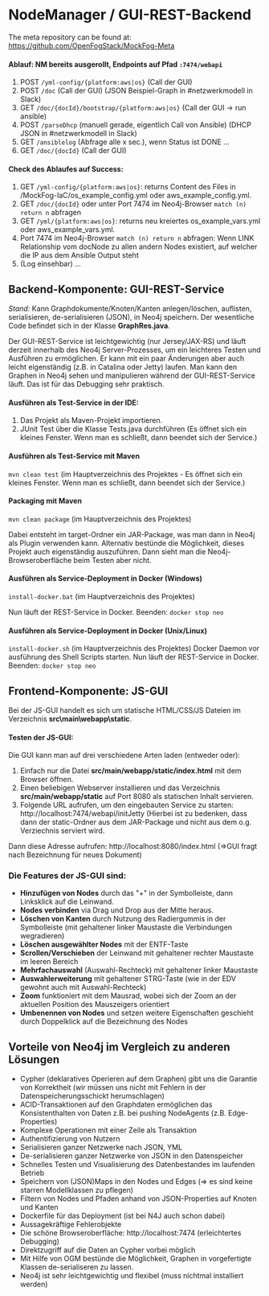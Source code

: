 # NodeManager / GUI-REST-Backend

The meta repository can be found at: https://github.com/OpenFogStack/MockFog-Meta

#### Ablauf: NM bereits ausgerollt, Endpoints auf Pfad `:7474/webapi`
1. POST `/yml-config/{platform:aws|os}` (Call der GUI) 
2. POST `/doc` (Call der GUI) (JSON Beispiel-Graph in #netzwerkmodell in Slack)
3. GET `/doc/{docId}/bootstrap/{platform:aws|os}` (Call der GUI -> run ansible)
4. POST `/parseDhcp` (manuell gerade, eigentlich Call von Ansible) (DHCP JSON in #netzwerkmodell in Slack)
5. GET `/ansiblelog` (Abfrage alle x sec.), wenn Status ist DONE ... 
6. GET `/doc/{docId}` (Call der GUI)

#### Check des Ablaufes auf Success:
1. GET `/yml-config/{platform:aws|os}`: returns Content des Files in /MockFog-IaC/os_example_config.yml oder aws_example_config.yml.
2. GET `/doc/{docId}` oder unter Port 7474 im Neo4j-Browser `match (n) return n` abfragen
3. GET `/yml/{platform:aws|os}`: returns neu kreiertes os_example_vars.yml oder aws_example_vars.yml.
4. Port 7474 im Neo4j-Browser `match (n) return n` abfragen: Wenn LINK Relationship vom docNode zu allen andern Nodes existiert, auf welcher die IP aus dem Ansible Output steht
5. (Log einsehbar) ...

## Backend-Komponente: GUI-REST-Service

*Stand:* Kann Graphdokumente/Knoten/Kanten anlegen/löschen, auflisten, serialisieren, de-serialisieren (JSON), in Neo4j speichern. Der wesentliche Code befindet sich in der Klasse **GraphRes.java**.

Der GUI-REST-Service ist leichtgewichtig (nur Jersey/JAX-RS) und läuft derzeit innerhalb des Neo4j Server-Prozesses, um ein leichteres Testen und Ausführen zu ermöglichen. Er kann mit ein paar Änderungen aber auch leicht eigenständig (z.B. in Catalina oder Jetty) laufen. 
Man kann den Graphen in Neo4j sehen und manipulieren während der GUI-REST-Service läuft. Das ist für das Debugging sehr praktisch.

#### Ausführen als Test-Service in der IDE:
1. Das Projekt als Maven-Projekt importieren.
2. JUnit Test über die Klasse Tests.java durchführen (Es öffnet sich ein kleines Fenster. Wenn man es schließt, dann beendet sich der Service.)

#### Ausführen als Test-Service mit Maven
`mvn clean test` (im Hauptverzeichnis des Projektes - Es öffnet sich ein kleines Fenster. Wenn man es schließt, dann beendet sich der Service.)

#### Packaging mit Maven
`mvn clean package` (im Hauptverzeichnis des Projektes)

Dabei entsteht im target-Ordner ein JAR-Package, was man dann in Neo4j als Plugin verwenden kann. Alternativ bestünde die Möglichkeit, dieses Projekt auch eigenständig auszuführen. Dann sieht man die Neo4j-Browseroberfläche beim Testen aber nicht. 

#### Ausführen als Service-Deployment in Docker (Windows)
`install-docker.bat` (im Hauptverzeichnis des Projektes)

Nun läuft der REST-Service in Docker. Beenden: `docker stop neo`

#### Ausführen als Service-Deployment in Docker (Unix/Linux)
`install-docker.sh` (im Hauptverzeichnis des Projektes)
Docker Daemon vor ausführung des Shell Scripts starten.
Nun läuft der REST-Service in Docker. Beenden: `docker stop neo`

## Frontend-Komponente: JS-GUI
Bei der JS-GUI handelt es sich um statische HTML/CSS/JS Dateien im Verzeichnis **src\main\webapp\static**.

#### Testen der JS-GUI:
Die GUI kann man auf drei verschiedene Arten laden (entweder oder): 

1. Einfach nur die Datei **src/main/webapp/static/index.html** mit dem Browser öffnen.
2. Einen beliebigen Webserver installieren und das Verzeichnis **src/main/webapp/static** auf Port 8080 als statischen Inhalt servieren.
3. Folgende URL aufrufen, um den eingebauten Service zu starten: http://localhost:7474/webapi/initJetty (Hierbei ist zu bedenken, dass dann der static-Ordner aus dem JAR-Package und nicht aus dem o.g. Verziechnis serviert wird. 

Dann diese Adresse aufrufen: http://localhost:8080/index.html (=>GUI fragt nach Bezeichnung für neues Dokument)

### Die Features der JS-GUI sind:

- **Hinzufügen von Nodes** durch das "+" in der Symbolleiste, dann Linksklick auf die Leinwand.
- **Nodes verbinden** via Drag und Drop aus der Mitte heraus.
- **Löschen von Kanten** durch Nutzung des Radiergummis in der Symbolleiste (mit gehaltener linker Maustaste die Verbindungen wegradieren)
- **Löschen ausgewählter Nodes** mit der ENTF-Taste
- **Scrollen/Verschieben** der Leinwand mit gehaltener rechter Maustaste im leeren Bereich
- **Mehrfachauswahl** (Auswahl-Rechteck) mit gehaltener linker Maustaste
- **Auswahlerweiterung** mit gehaltener STRG-Taste (wie in der EDV gewohnt auch mit Auswahl-Rechteck)
- **Zoom** funktioniert mit dem Mausrad, wobei sich der Zoom an der aktuellen Position des Mauszeigers orientiert
- **Umbenennen von Nodes** und setzen weitere Eigenschaften geschieht durch Doppelklick auf die Bezeichnung des Nodes

## Vorteile von Neo4j im Vergleich zu anderen Lösungen
- Cypher (deklaratives Operieren auf dem Graphen) gibt uns die Garantie von Korrektheit (wir müssen uns nicht mit Fehlern in der Datenspeicherungsschickt herumschlagen)
- ACID-Transaktionen auf den Graphdaten ermöglichen das Konsistenthalten von Daten z.B. bei pushing NodeAgents (z.B. Edge-Properties)
- Komplexe Operationen mit einer Zeile als Transaktion
- Authentifizierung von Nutzern
- Serialisieren ganzer Netzwerke nach JSON, YML
- De-serialisieren ganzer Netzwerke von JSON in den Datenspeicher
- Schnelles Testen und Visualisierung des Datenbestandes im laufenden Betrieb
- Speichern von (JSON)Maps in den Nodes und Edges (=> es sind keine starren Modellklassen zu pflegen) 
- Filtern von Nodes und Pfaden anhand von JSON-Properties auf Knoten und Kanten
- Dockerfile für das Deployment (ist bei N4J auch schon dabei)
- Aussagekräftige Fehlerobjekte
- Die schöne Browseroberfläche: http://localhost:7474 (erleichtertes Debugging)
- Direktzugriff auf die Daten an Cypher vorbei möglich 
- Mit Hilfe von OGM bestünde die Möglichkeit, Graphen in vorgefertigte Klassen de-serialiseren zu lassen. 
- Neo4j ist sehr leichtgewichtig und flexibel (muss nichtmal installiert werden)

